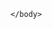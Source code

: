 <html>  
    <body>      

<script>
    fetch()
        .then(res => res.json())
        .then((out) => {
               console.log('Output: ', out);
        }).catch(err => console.error(err));
</script>
    
    </body>
</html>
